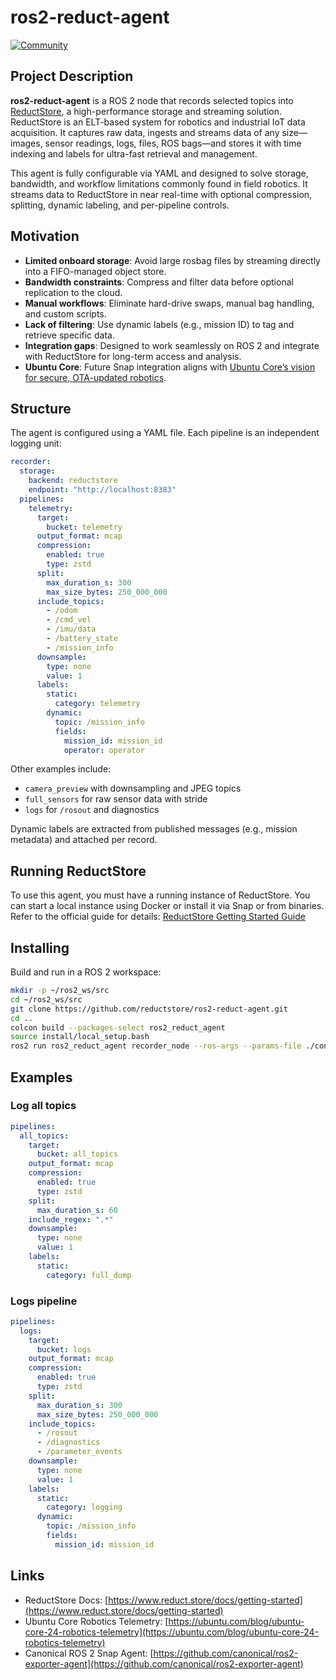 # ros2-reduct-agent

[![Community](https://img.shields.io/discourse/status?server=https%3A%2F%2Fcommunity.reduct.store
)](https://community.reduct.store/signup)

## Project Description

**ros2-reduct-agent** is a ROS 2 node that records selected topics into [ReductStore](https://www.reduct.store/), a high-performance storage and streaming solution. ReductStore is an ELT-based system for robotics and industrial IoT data acquisition. It captures raw data, ingests and streams data of any size—images, sensor readings, logs, files, ROS bags—and stores it with time indexing and labels for ultra-fast retrieval and management.

This agent is fully configurable via YAML and designed to solve storage, bandwidth, and workflow limitations commonly found in field robotics. It streams data to ReductStore in near real-time with optional compression, splitting, dynamic labeling, and per-pipeline controls.

## Motivation

* **Limited onboard storage**: Avoid large rosbag files by streaming directly into a FIFO-managed object store.
* **Bandwidth constraints**: Compress and filter data before optional replication to the cloud.
* **Manual workflows**: Eliminate hard-drive swaps, manual bag handling, and custom scripts.
* **Lack of filtering**: Use dynamic labels (e.g., mission ID) to tag and retrieve specific data.
* **Integration gaps**: Designed to work seamlessly on ROS 2 and integrate with ReductStore for long-term access and analysis.
* **Ubuntu Core**: Future Snap integration aligns with [Ubuntu Core’s vision for secure, OTA-updated robotics](https://ubuntu.com/blog/ubuntu-core-24-robotics-telemetry).

## Structure

The agent is configured using a YAML file. Each pipeline is an independent logging unit:

```yaml
recorder:
  storage:
    backend: reductstore
    endpoint: "http://localhost:8383"
  pipelines:
    telemetry:
      target:
        bucket: telemetry
      output_format: mcap
      compression:
        enabled: true
        type: zstd
      split:
        max_duration_s: 300
        max_size_bytes: 250_000_000
      include_topics:
        - /odom
        - /cmd_vel
        - /imu/data
        - /battery_state
        - /mission_info
      downsample:
        type: none
        value: 1
      labels:
        static:
          category: telemetry
        dynamic:
          topic: /mission_info
          fields:
            mission_id: mission_id
            operator: operator
```

Other examples include:

* `camera_preview` with downsampling and JPEG topics
* `full_sensors` for raw sensor data with stride
* `logs` for `/rosout` and diagnostics

Dynamic labels are extracted from published messages (e.g., mission metadata) and attached per record.

## Running ReductStore

To use this agent, you must have a running instance of ReductStore. You can start a local instance using Docker or install it via Snap or from binaries. Refer to the official guide for details: [ReductStore Getting Started Guide](https://www.reduct.store/docs/getting-started)

## Installing

Build and run in a ROS 2 workspace:

```bash
mkdir -p ~/ros2_ws/src
cd ~/ros2_ws/src
git clone https://github.com/reductstore/ros2-reduct-agent.git
cd ..
colcon build --packages-select ros2_reduct_agent
source install/local_setup.bash
ros2 run ros2_reduct_agent recorder_node --ros-args --params-file ./config.yaml
```

## Examples

### Log all topics

```yaml
pipelines:
  all_topics:
    target:
      bucket: all_topics
    output_format: mcap
    compression:
      enabled: true
      type: zstd
    split:
      max_duration_s: 60
    include_regex: ".*"
    downsample:
      type: none
      value: 1
    labels:
      static:
        category: full_dump
```

### Logs pipeline

```yaml
pipelines:
  logs:
    target:
      bucket: logs
    output_format: mcap
    compression:
      enabled: true
      type: zstd
    split:
      max_duration_s: 300
      max_size_bytes: 250_000_000
    include_topics:
      - /rosout
      - /diagnostics
      - /parameter_events
    downsample:
      type: none
      value: 1
    labels:
      static:
        category: logging
      dynamic:
        topic: /mission_info
        fields:
          mission_id: mission_id
```

## Links

* ReductStore Docs: [https://www.reduct.store/docs/getting-started](https://www.reduct.store/docs/getting-started)
* Ubuntu Core Robotics Telemetry: [https://ubuntu.com/blog/ubuntu-core-24-robotics-telemetry](https://ubuntu.com/blog/ubuntu-core-24-robotics-telemetry)
* Canonical ROS 2 Snap Agent: [https://github.com/canonical/ros2-exporter-agent](https://github.com/canonical/ros2-exporter-agent)
